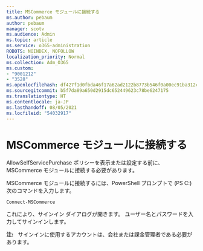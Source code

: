 ```yaml
---
title: MSCommerce モジュールに接続する
ms.author: pebaum
author: pebaum
manager: scotv
ms.audience: Admin
ms.topic: article
ms.service: o365-administration
ROBOTS: NOINDEX, NOFOLLOW
localization_priority: Normal
ms.collection: Adm_O365
ms.custom:
- "9001212"
- "3528"
ms.openlocfilehash: df427f1d0fbda46f17a62ad2122b8773b546f0a00ec91ba312c609e4a670870f
ms.sourcegitcommit: b5f7da89a650d2915dc652449623c78be6247175
ms.translationtype: HT
ms.contentlocale: ja-JP
ms.lasthandoff: 08/05/2021
ms.locfileid: "54032917"
---
```

# <a name="connect-to-the-mscommerce-module"></a>MSCommerce モジュールに接続する

AllowSelfServicePurchase ポリシーを表示または設定する前に、MSCommerce モジュールに接続する必要があります。  

MSCommerce モジュールに接続するには、PowerShell プロンプトで (PS C:\) 次のコマンドを入力します。

`Connect-MSCommerce`

これにより、サインイン ダイアログが開きます。 ユーザー名とパスワードを入力してサインインします。

**注:**&nbsp;&nbsp; サインインに使用するアカウントは、会社または課金管理者である必要があります。
